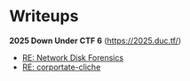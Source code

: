 # Writeups

**2025 Down Under CTF 6** (https://2025.duc.tf/)
- [RE: Network Disk Forensics](2025-DUCTF/RE_Network_Disk_Forensics.md)
- [RE: corportate-cliche](RE_corporate-cliche)

